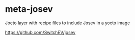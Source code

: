 # meta-josev

Jocto layer with recipe files to include Josev in a yocto image

https://github.com/SwitchEV/josev
